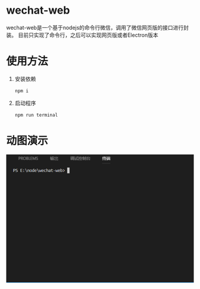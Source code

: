 # wechat-web
 wechat-web是一个基于nodejs的命令行微信，调用了微信网页版的接口进行封装。
 目前只实现了命令行，之后可以实现网页版或者Electron版本
# 使用方法
1. 安装依赖

    ```js
    npm i
    ```
2. 启动程序

    ```js
    npm run terminal
    ```
# 动图演示
![动图演示](https://github.com/MadSummer/wechat-web/blob/master/demo.gif)

